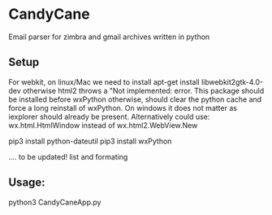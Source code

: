 # CandyCane
Email parser for zimbra and gmail archives written in python

## Setup
For webkit, on linux/Mac we need to install
 apt-get install libwebkit2gtk-4.0-dev
otherwise html2 throws a "Not implemented: error.
This package should be installed before wxPython otherwise, should clear the python cache and force a long reinstall of wxPython.
On windows it does not matter as iexplorer should already be present.
Alternatively could use: wx.html.HtmlWindow instead of wx.html2.WebView.New

 pip3 install python-dateutil
 pip3 install wxPython

.... to be updated! list and formating


## Usage:

 python3 CandyCaneApp.py
